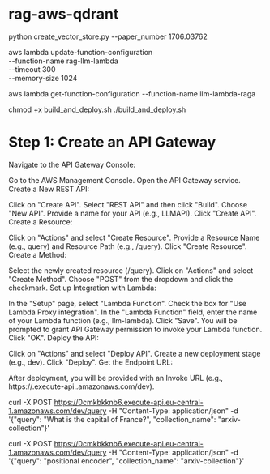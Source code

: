 # rag-aws-qdrant
python create_vector_store.py --paper_number 1706.03762

aws lambda update-function-configuration \
  --function-name rag-llm-lambda \
  --timeout 300 \
  --memory-size 1024


aws lambda get-function-configuration --function-name llm-lambda-raga


chmod +x build_and_deploy.sh
./build_and_deploy.sh



# Step 1: Create an API Gateway
Navigate to the API Gateway Console:

Go to the AWS Management Console.
Open the API Gateway service.
Create a New REST API:

Click on "Create API".
Select "REST API" and then click "Build".
Choose "New API".
Provide a name for your API (e.g., LLMAPI).
Click "Create API".
Create a Resource:

Click on "Actions" and select "Create Resource".
Provide a Resource Name (e.g., query) and Resource Path (e.g., /query).
Click "Create Resource".
Create a Method:

Select the newly created resource (/query).
Click on "Actions" and select "Create Method".
Choose "POST" from the dropdown and click the checkmark.
Set up Integration with Lambda:

In the "Setup" page, select "Lambda Function".
Check the box for "Use Lambda Proxy integration".
In the "Lambda Function" field, enter the name of your Lambda function (e.g., llm-lambda).
Click "Save".
You will be prompted to grant API Gateway permission to invoke your Lambda function. Click "OK".
Deploy the API:

Click on "Actions" and select "Deploy API".
Create a new deployment stage (e.g., dev).
Click "Deploy".
Get the Endpoint URL:

After deployment, you will be provided with an Invoke URL (e.g., https://<api-id>.execute-api.<region>.amazonaws.com/dev).


curl -X POST  https://0cmkbkknb6.execute-api.eu-central-1.amazonaws.com/dev/query   -H "Content-Type: application/json"   -d '{"query": "What is the capital of France?", "collection_name": "arxiv-collection"}'

curl -X POST  https://0cmkbkknb6.execute-api.eu-central-1.amazonaws.com/dev/query   -H "Content-Type: application/json"   -d '{"query": "positional encoder", "collection_name": "arxiv-collection"}'
